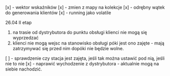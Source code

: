 [x] - wektor wskaźników
[x] - zmien z mapy na kolekcje
[x] - odrębny wątek do generowania klientów
[x] - running jako volatile

26.04
II etap
1. na trasie od dystrybutora do punktu obsługi klienci nie mogą się wyprzedzać 
2. klienci nie mogą wejsc na stanowisko obsługi póki jest ono zajęte - mają zatrzymywać się przed nim dopóki nie będzie wolne.

[ ] - sprawdzenie czy stacja jest zajęta, jeśli tak można ustawić pod nią, jeśli nie to nie
[x] - naprawić wychodzenie z dystrybutora - aktualnie mogą na siebie nachodzić.
